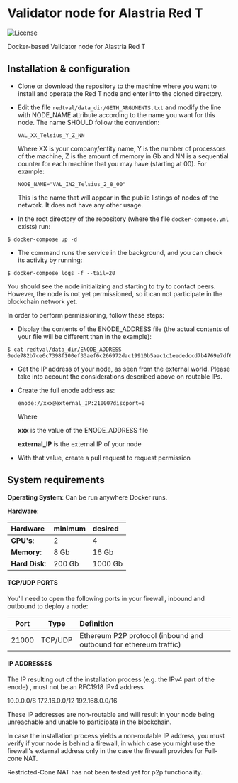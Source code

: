 # Validator node for Alastria Red T

[![License](https://img.shields.io/badge/License-Apache%202.0-blue.svg)](https://github.com/alastria/alastria-node/blob/testnet2/LICENSE)

Docker-based Validator node for Alastria Red T

## Installation & configuration

* Clone or download the repository to the machine where you want to install and operate the Red T node and enter into the cloned directory.

* Edit the file `redtval/data_dir/GETH_ARGUMENTS.txt` and modify the line with NODE_NAME attribute according to the name you want for this node. The name SHOULD follow the convention:

    `VAL_XX_Telsius_Y_Z_NN`

    Where XX is your company/entity name, Y is the number of processors of the machine, Z is the amount of memory in Gb and NN is a sequential counter for each machine that you may have (starting at 00). For example:

    `NODE_NAME="VAL_IN2_Telsius_2_8_00"`

    This is the name that will appear in the public listings of nodes of the network. It does not have any other usage.

* In the root directory of the repository (where the file `docker-compose.yml` exists) run:

```console
$ docker-compose up -d
```

* The command runs the service in the background, and you can check its activity by running:
  
```console
$ docker-compose logs -f --tail=20
```

You should see the node initializing and starting to try to contact peers. However, the node is not yet permissioned, so it can not participate in the blockchain network yet.

In order to perform permissioning, follow these steps:

* Display the contents of the ENODE_ADDRESS file (the actual contents of your file will be different than in the example):

```console
$ cat redtval/data_dir/ENODE_ADDRESS
0ede782b7ce6c7398f100ef33aef6c266972dac19910b5aac1c1eededccd7b4769e7df69e4314927417bbdd9592fc9f583c36274976af29e432b8e64059adc03
```

* Get the IP address of your node, as seen from the external world. Please take into account the considerations described above on routable IPs.

* Create the full enode address as:

    `enode://xxx@external_IP:21000?discport=0`

    Where

    **xxx** is the value of the ENODE_ADDRESS file

    **external_IP** is the external IP of your node

* With that value, create a pull request to request permission

## System requirements

**Operating System**: Can be run anywhere Docker runs.

**Hardware**:

| Hardware | minimum | desired |
|:------- |:-------- |:---------|
| **CPU's**: | 2 |  4 |
| **Memory**: | 8 Gb |  16 Gb |
| **Hard Disk**: | 200 Gb |  1000 Gb |


#### TCP/UDP PORTS

You'll need to open the following ports in your firewall, inbound and outbound to deploy a node:


| Port | Type | Definition |
|:------:|:-----:|:---------- |
|21000| TCP/UDP | Ethereum P2P protocol (inbound and outbound for ethereum traffic) |

#### IP ADDRESSES

The IP resulting out of the installation process (e.g. the IPv4 part of the enode) , must not be an RFC1918 IPv4 address

10.0.0.0/8
172.16.0.0/12
192.168.0.0/16

These IP addresses are non-routable and will result in your node being unreachable and unable to participate in the blockchain.

In case the installation process yields a non-routable IP address, you must verify if your node is behind a firewall, in which case you might use the firewall's external address only in the case the firewall provides for Full-cone NAT. 

Restricted-Cone NAT has not been tested yet for p2p functionality.

